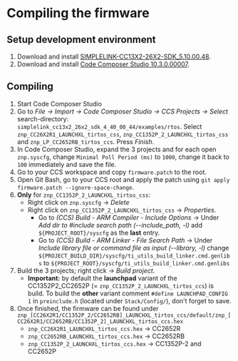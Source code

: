 # Compiling the firmware

## Setup development environment
1. Download and install [SIMPLELINK-CC13X2-26X2-SDK_5.10.00.48](http://www.ti.com/tool/download/SIMPLELINK-CC13X2-26X2-SDK).
1. Download and install [Code Composer Studio 10.3.0.00007](http://www.ti.com/tool/CCSTUDIO).

## Compiling
1. Start Code Composer Studio
1. Go to *File -> Import -> Code Composer Studio -> CCS Projects -> Select* search-directory: `simplelink_cc13x2_26x2_sdk_4_40_00_44/examples/rtos`. Select `znp_CC26X2R1_LAUNCHXL_tirtos_css`, `znp_CC1352P_2_LAUNCHXL_tirtos_css` and `znp_LP_CC2652RB_tirtos_ccs`. Press *Finish*.
1. In Code Composer Studio, expand the 3 projects and for each open `znp.syscfg`, change `Minimal Poll Period (ms)` to `1000`, change it back to `100` immediately and save the file.
1. Go to your CCS workspace and copy `firmware.patch` to the root.
1. Open Git Bash, go to your CCS root and apply the patch using `git apply firmware.patch --ignore-space-change`.
1. **Only** for `znp_CC1352P_2_LAUNCHXL_tirtos_css`:
    - Right click on `znp.syscfg` -> *Delete*
    - Right click on `znp_CC1352P_2_LAUNCHXL_tirtos_css` -> *Properties*.
        - Go to *(CCS) Build* - *ARM Compiler* - *Include Options* -> Under *Add dir to #include search path (--include_path, -l)* add `${PROJECT_ROOT}/syscfg` as the **last** entry.
        - Go to *(CCS) Build* - *ARM Linker* - *File Search Path* -> Under *Include library file or command file as input (--library, -l)* change `${PROJECT_BUILD_DIR}/syscfg/ti_utils_build_linker.cmd.genlibs` to `${PROJECT_ROOT}/syscfg/ti_utils_build_linker.cmd.genlibs`
1. Build the 3 projects; right click -> *Build project*.
    - **Important:** by default the **launchpad** variant of the CC1352P2_CC2652P (= `znp_CC1352P_2_LAUNCHXL_tirtos_ccs`) is build. To build the **other** variant comment `#define LAUNCHPAD_CONFIG 1` in `preinclude.h` (located under `Stack/Config/`), don't forget to save.
1. Once finished, the firmware can be found under `znp_[CC26X2R1/CC1352P_2/CC2652RB]_LAUNCHXL_tirtos_ccs/default/znp_[CC26X2R1/CC2652RB/CC1352P_2]_LAUNCHXL_tirtos_ccs.hex`
    - `znp_CC26X2R1_LAUNCHXL_tirtos_ccs.hex` -> CC2652R
    - `znp_CC2652RB_LAUNCHXL_tirtos_ccs.hex` -> CC2652RB
    - `znp_CC1352P_2_LAUNCHXL_tirtos_ccs.hex` -> CC1352P-2 and CC2652P

